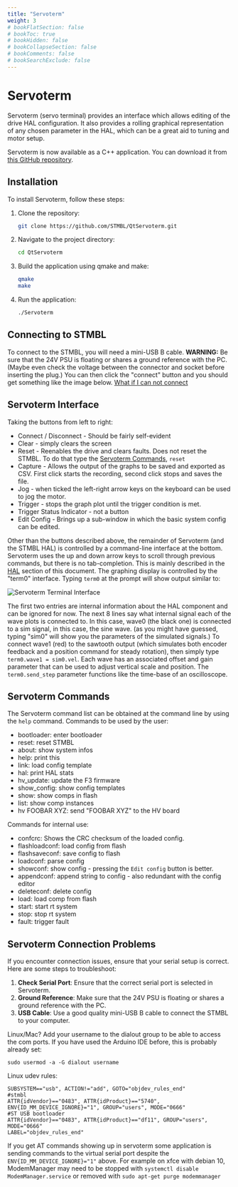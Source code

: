 ```yaml
---
title: "Servoterm"
weight: 3
# bookFlatSection: false
# bookToc: true
# bookHidden: false
# bookCollapseSection: false
# bookComments: false
# bookSearchExclude: false
---
```


# Servoterm

Servoterm (servo terminal) provides an interface which allows editing of the drive HAL configuration. It also provides a rolling graphical representation of any chosen parameter in the HAL, which can be a great aid to tuning and motor setup.

Servoterm is now available as a C++ application. You can download it from [this GitHub repository](https://github.com/STMBL/QtServoterm).

## Installation

To install Servoterm, follow these steps:

1. Clone the repository:
   ```sh
   git clone https://github.com/STMBL/QtServoterm.git
   ```

2. Navigate to the project directory:
   ```sh
   cd QtServoterm
   ```

3. Build the application using qmake and make:
   ```sh
   qmake
   make
   ```

4. Run the application:
   ```sh
   ./Servoterm
   ```

## Connecting to STMBL

To connect to the STMBL, you will need a mini-USB B cable. **WARNING:** Be sure that the 24V PSU is floating or shares a ground reference with the PC. (Maybe even check the voltage between the connector and socket before inserting the plug.) You can then click the "connect" button and you should get something like the image below. [What if I can not connect](#servoterm-connection-problems)

## Servoterm Interface

Taking the buttons from left to right:

* Connect / Disconnect - Should be fairly self-evident
* Clear - simply clears the screen
* Reset - Reenables the drive and clears faults. Does not reset the STMBL. To do that type the [Servoterm Commands](#servoterm-commands), `reset`
* Capture - Allows the output of the graphs to be saved and exported as CSV. First click starts the recording, second click stops and saves the file.
* Jog - when ticked the left-right arrow keys on the keyboard can be used to jog the motor.
* Trigger - stops the graph plot until the trigger condition is met.
* Trigger Status Indicator - not a button
* Edit Config - Brings up a sub-window in which the basic system config can be edited.

Other than the buttons described above, the remainder of Servoterm (and the STMBL HAL) is controlled by a command-line interface at the bottom. Servoterm uses the up and down arrow keys to scroll through previous commands, but there is no tab-completion. This is mainly described in the [HAL](#hal-hardware-abstraction-layer) section of this document. The graphing display is controlled by the "term0" interface. Typing `term0` at the prompt will show output similar to:

![Servoterm Terminal Interface](../../images/servoterm.png)

The first two entries are internal information about the HAL component and can be ignored for now. The next 8 lines say what internal signal each of the wave plots is connected to. In this case, wave0 (the black one) is connected to a sim signal, in this case, the sine wave. (as you might have guessed, typing "sim0" will show you the parameters of the simulated signals.) To connect wave1 (red) to the sawtooth output (which simulates both encoder feedback and a position command for steady rotation), then simply type `term0.wave1 = sim0.vel`. Each wave has an associated offset and gain parameter that can be used to adjust vertical scale and position. The `term0.send_step` parameter functions like the time-base of an oscilloscope.

## Servoterm Commands

The Servoterm command list can be obtained at the command line by using the `help` command. Commands to be used by the user:

* bootloader: enter bootloader
* reset: reset STMBL
* about: show system infos
* help: print this
* link: load config template
* hal: print HAL stats
* hv_update: update the F3 firmware
* show_config: show config templates
* show: show comps in flash
* list: show comp instances
* hv FOOBAR XYZ: send "FOOBAR XYZ" to the HV board

Commands for internal use:

* confcrc: Shows the CRC checksum of the loaded config.
* flashloadconf: load config from flash
* flashsaveconf: save config to flash
* loadconf: parse config
* showconf: show config - pressing the `Edit config` button is better.
* appendconf: append string to config - also redundant with the config editor
* deleteconf: delete config
* load: load comp from flash
* start: start rt system
* stop: stop rt system
* fault: trigger fault

## Servoterm Connection Problems

If you encounter connection issues, ensure that your serial setup is correct. Here are some steps to troubleshoot:

1. **Check Serial Port**: Ensure that the correct serial port is selected in Servoterm.
2. **Ground Reference**: Make sure that the 24V PSU is floating or shares a ground reference with the PC.
3. **USB Cable**: Use a good quality mini-USB B cable to connect the STMBL to your computer.


Linux/Mac? Add your username to the dialout group to be able to access the com ports. If you have used the Arduino IDE before, this is probably already set:

```
sudo usermod -a -G dialout username

```

Linux udev rules:

```
SUBSYSTEM=="usb", ACTION!="add", GOTO="objdev_rules_end"
#stmbl
ATTR{idVendor}=="0483", ATTR{idProduct}=="5740", ENV{ID_MM_DEVICE_IGNORE}="1", GROUP="users", MODE="0666"
#ST USB bootloader
ATTR{idVendor}=="0483", ATTR{idProduct}=="df11", GROUP="users", MODE="0666"
LABEL="objdev_rules_end"

```

If you get AT commands showing up in servoterm some application is sending commands to the virtual serial port despite the `ENV{ID_MM_DEVICE_IGNORE}="1"` above. For example on xfce with debian 10, ModemManager may need to be stopped with `systemctl disable ModemManager.service` or removed with `sudo apt-get purge modemmanager`